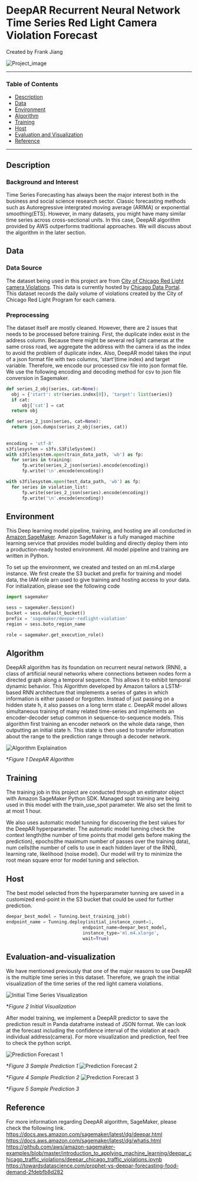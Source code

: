 # DeepAR Recurrent Neural Network Time Series Red Light Camera Violation Forecast
Created by Frank Jiang

![Project_image](https://www.cloudmanagementinsider.com/wp-content/uploads/2020/10/Amit-Cards-04-1024x535.png)

 ---
 ### Table of Contents
   - [Description](#Description)
   - [Data](#Data)
   - [Environment](#Environment)
   - [Algorithm](#Algorithm)
   - [Training](#Training)
   - [Host](#Host)
   - [Evaluation and Visualization](#Evaluation-and-visualization)
   - [Reference](#Reference)
 ---
 
 ## Description
 
 ### Background and Interest
 Time Series Forecasting has always been the major interest both in the business and social science research sector. Classic forecasting methods such as Autoregressive intergrated moving average (ARIMA) or exponential smoothing(ETS). However, in many datasets, you might have many similar time series across cross-sectional units. In this case, DeepAR algorithm provided by AWS outperforms traditional approaches. We will discuss about the algorithm in the later section. 
 
 ## Data
 
 ### Data Source
 
The dataset being used in this project are from [City of Chicago Red Light camera Violations](https://data.cityofchicago.org/Transportation/Red-Light-Camera-Violations/spqx-js37). This data is currently hosted by [Chicago Data Portal](http://www.cityofchicago.org/city/en/depts/cdot/supp_info/red-light_cameraenforcement.html). This dataset records the daily volume of violations created by the City of Chicago Red Light Program for each camera. 
 
 ### Preprocessing
 
 The dataset itself are mostly cleaned. However, there are 2 issues that needs to be processed before training. First, the duplicate index exist in the address column. Because there might be several red light cameras at the same cross road, we aggregate the address with the camera id as the index to avoid the problem of duplicate index. 
 Also, DeepAR model takes the input of a json format file with two columns, 'start'(time index) and target variable. Therefore, we encode our processed csv file into json format file. We use the following encoding and decoding method for csv to json file conversion in Sagemaker. 
  ```python
def series_2_obj(series, cat=None):
    obj = {'start': str(series.index[0]), 'target': list(series)}
    if cat:
        obj['cat'] = cat
    return obj

def series_2_json(series, cat=None):
    return json.dumps(series_2_obj(series, cat))
    
    
encoding = 'utf-8'
s3filesystem = s3fs.S3FileSystem()
with s3filesystem.open(train_data_path, 'wb') as fp:
    for series in training:
        fp.write(series_2_json(series).encode(encoding))
        fp.write('\n'.encode(encoding))

with s3filesystem.open(test_data_path, 'wb') as fp:
    for series in violation_list:
        fp.write(series_2_json(series).encode(encoding))
        fp.write('\n'.encode(encoding))
```

## Environment

This Deep learning model pipeline, training, and hosting are all conducted in [Amazon SageMaker](https://docs.aws.amazon.com/sagemaker/latest/dg/whatis.html). Amazon SageMaker is a fully managed machine learning service that provides model building and directly deploy them into a production-ready hosted environment. All model pipeline and training are written in Python. 

To set up the environment, we created and tested on an ml.m4.xlarge instance. We first create the S3 bucket and prefix for training and model data, the IAM role arn used to give training and hosting access to your data. For initialization, please see the following code

 ```python
import sagemaker

sess = sagemaker.Session()
bucket = sess.default_bucket()
prefix = 'sagemaker/deepar-redlight-violation'
region = sess.boto_region_name

role = sagemaker.get_execution_role()
```

## Algorithm

DeepAR algorithm has its foundation on recurrent neural network (RNN), a class of artificial neural networks where connections between nodes form a directed graph along a temporal sequence. This allows it to exhibit temporal dynamic behavior. This Algorithm developed by Amazon tailors a LSTM-based RNN architecture that implements a series of gates in which information is either passed or forgotten. Instead of just passing on a hidden state h, it also passes on a long term state c. DeepAR model allows simultaneous training of many related time-series and implements an encoder-decoder setup common in sequence-to-sequence models. This algorithm first training an encoder network on the whole data range, then outputting an initial state h. This state is then used to transfer information about the range to the prediction range through a decoder network. 

![Algorithm Explaination](https://miro.medium.com/max/3600/0*9xUS6MMxz3hCz2f7.png)

*_Figure 1 DeepAR Algorithm_

## Training

The training job in this project are conducted through an estimator object with Amazon SageMaker Python SDK. Managed spot training are being used in this model with the train_use_spot parameter. We also set the limit to at most 1 hour. 

We also uses automatic model tunning for discovering the best values for the DeepAR hyperparameter. The automatic model tunning check the context length(the number of time points that model gets before making the prediction), epochs(the maximum number of passes over the training data), num cells(the number of cells to use in each hidden layer of the RNN), learning rate, likelihood (noise model). Our model will try to minimize the root mean square error for model tuning and selection. 


## Host

The best model selected from the hyperparameter tunning are saved in a customized end-point in the S3 bucket that could be used for further prediction. 

```Python
deepar_best_model = Tunning.best_training_job()
endpoint_name = Tunning.deploy(initial_instance_count=1,
                             endpoint_name=deepar_best_model,
                             instance_type='ml.m4.xlarge',
                             wait=True)
```

## Evaluation-and-visualization

We have mentioned previously that one of the major reasons to use DeepAR is the multiple time series in this dataset. Therefore, we graph the initial visualization of the time series of the red light camera violations. 

![Initial Time Series Visualization](../blob/master/Time_Series_Plot.PNG)

*_Figure 2 Initial Visualization_

After model training, we implement a DeepAR predictor to save the prediction result in Panda dataframe instead of JSON format. We can look at the forecast including the confidence interval of the violation at each individual address(camera). For more visualization and prediction, feel free to check the python script. 

![Prediction Forecast 1]()

*_Figure 3 Sample Prediction 1_
![Prediction Forecast 2]()

*_Figure 4 Sample Prediction 2_
![Prediction Forecast 3]()

*_Figure 5 Sample Prediction 3_


## Reference

For more information regarding DeepAR algorithm, SageMaker, please check the following link. 
https://docs.aws.amazon.com/sagemaker/latest/dg/deepar.html
https://docs.aws.amazon.com/sagemaker/latest/dg/whatis.html
https://github.com/aws/amazon-sagemaker-examples/blob/master/introduction_to_applying_machine_learning/deepar_chicago_traffic_violations/deepar_chicago_traffic_violations.ipynb
https://towardsdatascience.com/prophet-vs-deepar-forecasting-food-demand-2fdebfb8d282
